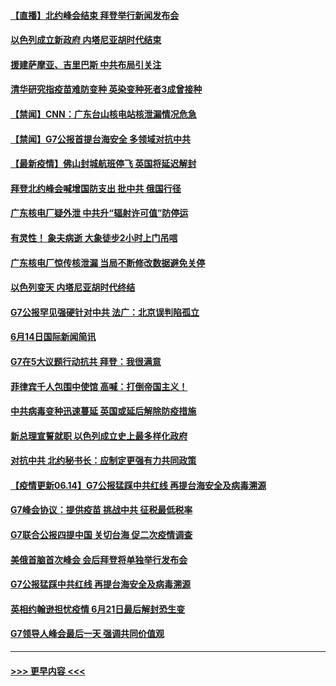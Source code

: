 #### [【直播】北约峰会结束 拜登举行新闻发布会](../pages/prog202/a103142526.md?t=06150152) 
#### [以色列成立新政府 内塔尼亚胡时代结束](../pages/prog202/a103142474.md?t=06150152) 
#### [援建萨摩亚、吉里巴斯 中共布局引关注](../pages/prog202/a103142476.md?t=06150152) 
#### [清华研究指疫苗难防变种 英染变种死者3成曾接种](../pages/prog202/a103142418.md?t=06150152) 
#### [【禁闻】CNN：广东台山核电站核泄漏情况危急](../pages/prog202/a103142464.md?t=06150152) 
#### [【禁闻】G7公报首提台海安全 多领域对抗中共](../pages/prog202/a103142449.md?t=06150152) 
#### [【最新疫情】佛山封城航班停飞 英国将延迟解封](../pages/prog202/a103142430.md?t=06150152) 
#### [拜登北约峰会喊增国防支出 批中共 俄国行径](../pages/prog202/a103142421.md?t=06150152) 
#### [广东核电厂疑外泄 中共升“辐射许可值”防停运](../pages/prog202/a103142419.md?t=06150152) 
#### [有灵性！ 象夫病逝 大象徒步2小时上门吊唁](../pages/prog202/a103142151.md?t=06150152) 
#### [广东核电厂惊传核泄漏 当局不断修改数据避免关停](../pages/prog202/a103142247.md?t=06150152) 
#### [以色列变天 内塔尼亚胡时代终结](../pages/prog202/a103142242.md?t=06150152) 
#### [G7公报罕见强硬针对中共 法广：北京误判陷孤立](../pages/prog202/a103142214.md?t=06150152) 
#### [6月14日国际新闻简讯](../pages/prog202/a103142218.md?t=06150152) 
#### [G7在5大议题行动抗共 拜登：我很满意](../pages/prog202/a103142225.md?t=06150152) 
#### [菲律宾千人包围中使馆 高喊：打倒帝国主义！](../pages/prog202/a103142133.md?t=06150152) 
#### [中共病毒变种迅速蔓延 英国或延后解除防疫措施](../pages/prog202/a103142111.md?t=06150152) 
#### [新总理宣誓就职 以色列成立史上最多样化政府](../pages/prog202/a103142092.md?t=06150152) 
#### [对抗中共 北约秘书长：应制定更强有力共同政策](../pages/prog202/a103142074.md?t=06150152) 
#### [【疫情更新06.14】G7公报猛踩中共红线 再提台海安全及病毒溯源](../pages/prog202/a103133785.md?t=06150152) 
#### [G7峰会协议：提供疫苗 挑战中共 征税最低税率](../pages/prog202/a103142035.md?t=06150152) 
#### [G7联合公报四提中国 关切台海 促二次疫情调查](../pages/prog202/a103142003.md?t=06150152) 
#### [美俄首脑首次峰会 会后拜登将单独举行发布会](../pages/prog202/a103141999.md?t=06150152) 
#### [G7公报猛踩中共红线 再提台海安全及病毒溯源](../pages/prog202/a103141984.md?t=06150152) 
#### [英相约翰逊担忧疫情 6月21日最后解封恐生变](../pages/prog202/a103141990.md?t=06150152) 
#### [G7领导人峰会最后一天 强调共同价值观](../pages/prog202/a103141887.md?t=06150152) 

----
#### [ >>> 更早内容 <<< ](../indexes/prog202-earlier.md)
